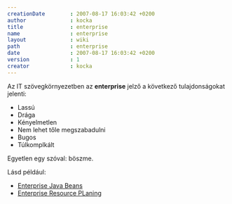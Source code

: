```yaml
---
creationDate        : 2007-08-17 16:03:42 +0200 
author              : kocka 
title               : enterprise 
name                : enterprise 
layout              : wiki 
path                : enterprise 
date                : 2007-08-17 16:03:42 +0200 
version             : 1 
creator             : kocka 
---
```

Az IT szövegkörnyezetben az __enterprise__ jelző a következő tulajdonságokat jelenti:

*   Lassú
*   Drága
*   Kényelmetlen
*   Nem lehet tőle megszabadulni
*   Bugos
*   Túlkomplkált

Egyetlen egy szóval: böszme.

Lásd például:

*   [Enterprise Java Beans](EJB.html)
*   [Enterprise Resource PLaning](Missing.html)
